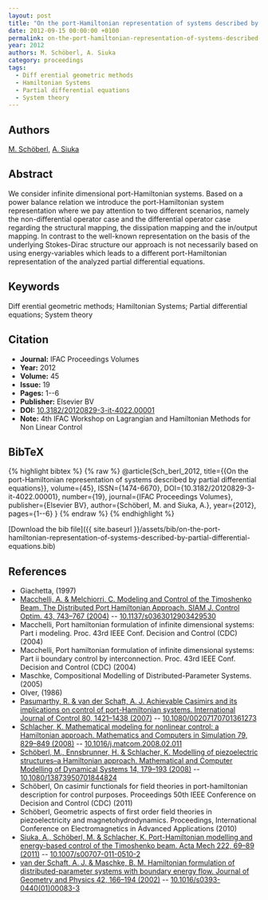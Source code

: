 ```yaml
---
layout: post
title: "On the port-Hamiltonian representation of systems described by partial differential equations"
date: 2012-09-15 00:00:00 +0100
permalink: on-the-port-hamiltonian-representation-of-systems-described-by-partial-differential-equations
year: 2012
authors: M. Schöberl, A. Siuka
category: proceedings
tags:
  - Diff erential geometric methods
  - Hamiltonian Systems
  - Partial differential equations
  - System theory
---
```

 
## Authors
[M. Schöberl](authors/markus-schoberl), [A. Siuka](authors/andreas-siuka)
 
## Abstract
We consider infinite dimensional port-Hamiltonian systems. Based on a power balance relation we introduce the port-Hamiltonian system representation where we pay attention to two different scenarios, namely the non-differential operator case and the differential operator case regarding the structural mapping, the dissipation mapping and the in/output mapping. In contrast to the well-known representation on the basis of the underlying Stokes-Dirac structure our approach is not necessarily based on using energy-variables which leads to a different port-Hamiltonian representation of the analyzed partial differential equations.
 
## Keywords
Diff erential geometric methods; Hamiltonian Systems; Partial differential equations; System theory
 
## Citation
- **Journal:** IFAC Proceedings Volumes
- **Year:** 2012
- **Volume:** 45
- **Issue:** 19
- **Pages:** 1--6
- **Publisher:** Elsevier BV
- **DOI:** [10.3182/20120829-3-it-4022.00001](https://doi.org/10.3182/20120829-3-it-4022.00001)
- **Note:** 4th IFAC Workshop on Lagrangian and Hamiltonian Methods for Non Linear Control
 
## BibTeX
{% highlight bibtex %}
{% raw %}
@article{Sch_berl_2012,
  title={{On the port-Hamiltonian representation of systems described by partial differential equations}},
  volume={45},
  ISSN={1474-6670},
  DOI={10.3182/20120829-3-it-4022.00001},
  number={19},
  journal={IFAC Proceedings Volumes},
  publisher={Elsevier BV},
  author={Schöberl, M. and Siuka, A.},
  year={2012},
  pages={1--6}
}
{% endraw %}
{% endhighlight %}
 
[Download the bib file]({{ site.baseurl }}/assets/bib/on-the-port-hamiltonian-representation-of-systems-described-by-partial-differential-equations.bib)
 
## References
- Giachetta, (1997)
- [Macchelli, A. & Melchiorri, C. Modeling and Control of the Timoshenko Beam. The Distributed Port Hamiltonian Approach. SIAM J. Control Optim. 43, 743–767 (2004)](modeling-and-control-of-the-timoshenko-beam-the-distributed-port-hamiltonian-approach) -- [10.1137/s0363012903429530](https://doi.org/10.1137/s0363012903429530)
- Macchelli, Port hamiltonian formulation of infinite dimensional systems: Part i modeling. Proc. 43rd IEEE Conf. Decision and Control (CDC) (2004)
- Macchelli, Port hamiltonian formulation of infinite dimensional systems: Part ii boundary control by interconnection. Proc. 43rd IEEE Conf. Decision and Control (CDC) (2004)
- Maschke, Compositional Modelling of Distributed-Parameter Systems. (2005)
- Olver, (1986)
- [Pasumarthy, R. & van der Schaft, A. J. Achievable Casimirs and its implications on control of port-Hamiltonian systems. International Journal of Control 80, 1421–1438 (2007)](achievable-casimirs-and-its-implications-on-control-of-port-hamiltonian-systems) -- [10.1080/00207170701361273](https://doi.org/10.1080/00207170701361273)
- [Schlacher, K. Mathematical modeling for nonlinear control: a Hamiltonian approach. Mathematics and Computers in Simulation 79, 829–849 (2008)](mathematical-modeling-for-nonlinear-control-a-hamiltonian-approach) -- [10.1016/j.matcom.2008.02.011](https://doi.org/10.1016/j.matcom.2008.02.011)
- [Schöberl, M., Ennsbrunner, H. & Schlacher, K. Modelling of piezoelectric structures–a Hamiltonian approach. Mathematical and Computer Modelling of Dynamical Systems 14, 179–193 (2008)](modelling-of-piezoelectric-structures-a-hamiltonian-approach) -- [10.1080/13873950701844824](https://doi.org/10.1080/13873950701844824)
- Schöberl, On casimir functionals for field theories in port-hamiltonian description for control purposes. Proceedings 50th IEEE Conference on Decision and Control (CDC) (2011)
- Schöberl, Geometric aspects of first order field theories in piezoelectricity and magnetohydrodynamics. Proceedings, International Conference on Electromagnetics in Advanced Applications (2010)
- [Siuka, A., Schöberl, M. & Schlacher, K. Port-Hamiltonian modelling and energy-based control of the Timoshenko beam. Acta Mech 222, 69–89 (2011)](port-hamiltonian-modelling-and-energy-based-control-of-the-timoshenko-beam) -- [10.1007/s00707-011-0510-2](https://doi.org/10.1007/s00707-011-0510-2)
- [van der Schaft, A. J. & Maschke, B. M. Hamiltonian formulation of distributed-parameter systems with boundary energy flow. Journal of Geometry and Physics 42, 166–194 (2002)](hamiltonian-formulation-of-distributed-parameter-systems-with-boundary-energy-flow) -- [10.1016/s0393-0440(01)00083-3](https://doi.org/10.1016/s0393-0440(01)00083-3)

